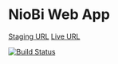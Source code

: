 # NioBi Web App

[Staging URL](https://enigmatic-lake-11822.herokuapp.com/)
[Live URL](https://mysterious-badlands-54264.herokuapp.com/)

[![Build Status](https://travis-ci.org/FrescoDev/niobi-general-web-application.svg?branch=master)](https://travis-ci.org/FrescoDev/niobi-general-web-application)
